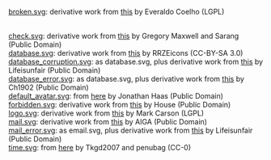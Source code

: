 <a class="image-link" href="images/broken.svg">broken.svg</a>:
    derivative work from <a href="https://goo.gl/bsZpYb">this</a>
    by Everaldo Coelho (LGPL)

<br />
<a class="image-link" href="images/check.svg">check.svg</a>:
    derivative work from <a href="https://goo.gl/iW0oVt">this</a>
    by Gregory Maxwell and Sarang (Public Domain)

<br />
<a class="image-link" href="images/database.svg">database.svg</a>:
    derivative work from <a href="https://goo.gl/09W3pH">this</a>
    by RRZEicons (CC-BY-SA 3.0)

<br />
<a class="image-link"
   href="images/database_corruption.svg">database_corruption.svg</a>:
    as database.svg, plus derivative work from <a href="https://goo.gl/zxD1AG">
    this</a> by Lifeisunfair (Public Domain)

<br />
<a class="image-link" href="images/database_error.svg"> database_error.svg</a>:
    as database.svg, plus derivative work from <a href="https://goo.gl/uxwpC3">
    this</a> by Ch1902 (Public Domain)

<br />
<a class="image-link" href="images/default_avatar.svg">default_avatar.svg</a>:
    from <a href="https://goo.gl/PDjOhw">here</a>
    by Jonathan Haas (Public Domain)

<br />
<a class="image-link" href="images/forbidden.svg">forbidden.svg</a>:
    derivative work from <a href="https://goo.gl/PMBqkw">this</a>
    by House (Public Domain)

<br />
<a class="image-link" href="images/logo.svg">logo.svg</a>:
    derivative work from <a href="https://goo.gl/lCiDZH">this</a>
    by Mark Carson (LGPL)

<br />
<a class="image-link" href="images/mail.svg">mail.svg</a>:
    derivative work from <a href="https://goo.gl/VOSxCa">this</a>
    by AIGA (Public Domain)

<br />
<a class="image-link" href="images/mail_error.svg">mail_error.svg</a>:
    as email.svg, plus derivative work from <a href="https://goo.gl/zxD1AG">
    this</a> by Lifeisunfair (Public Domain)

<br />
<a class="image-link" href="images/time.svg">time.svg</a>:
    from <a href="https://goo.gl/dzJ8Lh">here</a>
    by Tkgd2007 and penubag (CC-0)
